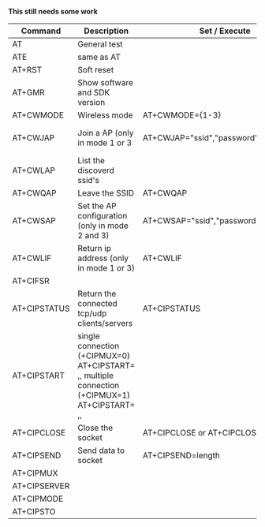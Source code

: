 **This still needs some work**

| Command  | Description | Set / Execute | Query | Test | Parameters |
| -------- | ----------- | ------------- | ----- | ---- | ---------- |
| AT | General test | | | | |
| ATE | same as AT  | | | |
| AT+RST | Soft reset | | | |
| AT+GMR | Show software and SDK version
| AT+CWMODE | Wireless mode | AT+CWMODE={1-3} | AT+CWMODE? | | 1=Station, 2=AP, 3=Hybrid(both)
| AT+CWJAP | Join a AP (only in mode 1 or 3 | AT+CWJAP="ssid","password" | AT+CWJAP? | | replace ssid with your network name and password with the network password (leave the quotes)
| AT+CWLAP | List the discoverd ssid's | | AT+CWLAP | | |
| AT+CWQAP | Leave the SSID | AT+CWQAP | | | |
| AT+CWSAP | Set the AP configuration (only in mode 2 and 3) | AT+CWSAP="ssid","password",channel,enc
| AT+CWLIF | Return ip address (only in mode 1 or 3) | AT+CWLIF 
| AT+CIFSR | 
| AT+CIPSTATUS | Return the connected tcp/udp clients/servers | AT+CIPSTATUS |||| <id>,<type>,<addr>,<port>,<tetype>= client or server mode
| AT+CIPSTART |  single connection (+CIPMUX=0) AT+CIPSTART= <type>,<addr>,<port> multiple connection (+CIPMUX=1) AT+CIPSTART= <id><type>,<addr>, <port> | | | |  id = 0-4, type = TCP/UDP, addr = IP address, port= port; eg. Connect to another TCP server, set multiple connection first: AT+CIPMUX=1; connect:  AT+CIPSTART=4,"TCP","X1.X2.X3.X4",9999
| AT+CIPCLOSE | Close the socket | AT+CIPCLOSE or AT+CIPCLOSE=id | | | replace id with the socket id
| AT+CIPSEND | Send data to socket | AT+CIPSEND=length
| AT+CIPMUX | 
| AT+CIPSERVER | 
| AT+CIPMODE | 
| AT+CIPSTO